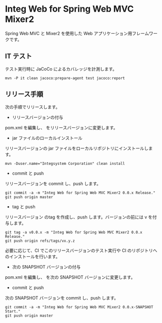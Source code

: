 # Integ Web for Spring Web MVC Mixer2

Spring Web MVC と Mixer2 を使用した Web アプリケーション用フレームワークです。

## IT テスト

テスト実行時に JaCoCo によるカバレッジを計測します。

```
mvn -P it clean jacoco:prepare-agent test jacoco:report 
```

## リリース手順

次の手順でリリースします。

* リリースバージョンの付与

pom.xml を編集し、<version/> をリリースバージョンに変更します。

* jar ファイルのローカルインストール

リリースバージョンの jar ファイルをローカルリポジトリにインストールします。

```
mvn -Duser.name="Integsystem Corporation" clean install
```

* commit と push

リリースバージョンを commit し、push します。

```
git commit -a -m "Integ Web for Spring Web MVC Mixer2 0.0.x Release."
git push origin master
```

* tag と push

リリースバージョン のtag を作成し、push します。バージョンの前には v を付与します。

```
git tag -a v0.0.x -m "Integ Web for Spring Web MVC Mixer2 0.0.x Release."
git push origin refs/tags/vx.y.z
```

必要に応じて、CI でこのリリースバージョンのテスト実行や CI のリポジトリへのインストールを行います。

* 次の SNAPSHOT バージョンの付与

pom.xml を編集し、<version/> を次の SNAPSHOT バージョンに変更します。

* commit と push

次の SNAPSHOT バージョンを commit し、push します。

```
git commit -a -m "Integ Web for Spring Web MVC Mixer2 0.0.x-SNAPSHOT Start."
git push origin master
```
